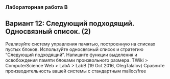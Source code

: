 ### Лабораторная работа B
## Вариант 12: Следующий подходящий. Односвязный список. (2)
Реализуйте систему управления памятью, построенную на списках пустых блоков. Используйте
односвязный список и стратегию “Следующий подходящий”.
Напишите функции выделения и освобождения памяти блоками произвольного размера.
TWiki > ComputerScience Web > LabA > LabB (19 Oct 2016, OlegTalalov)
Сравните производительность вашей системы с стандартным malloc/free
